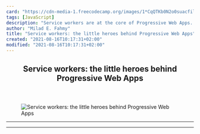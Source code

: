 ```yaml
---
card: "https://cdn-media-1.freecodecamp.org/images/1*CqQTKb0N2o0suacfiluO8w.jpeg"
tags: [JavaScript]
description: "Service workers are at the core of Progressive Web Apps. They"
author: "Milad E. Fahmy"
title: "Service workers: the little heroes behind Progressive Web Apps"
created: "2021-08-16T10:17:31+02:00"
modified: "2021-08-16T10:17:31+02:00"
---
```

<div class="site-wrapper">
<main id="site-main" class="site-main outer">
<div class="inner">
<article class="post-full post tag-javascript tag-web-development tag-tech tag-mobile-app-development tag-programming ">
<header class="post-full-header">
<h1 class="post-full-title">Service workers: the little heroes behind Progressive Web Apps</h1>
</header>
<figure class="post-full-image">
<picture>
<source media="(max-width: 700px)" sizes="1px" srcset="data:image/gif;base64,R0lGODlhAQABAIAAAAAAAP///yH5BAEAAAAALAAAAAABAAEAAAIBRAA7 1w">
<source media="(min-width: 701px)" sizes="(max-width: 800px) 400px,
(max-width: 1170px) 700px,
1400px" srcset="https://cdn-media-1.freecodecamp.org/images/1*CqQTKb0N2o0suacfiluO8w.jpeg 300w,
https://cdn-media-1.freecodecamp.org/images/1*CqQTKb0N2o0suacfiluO8w.jpeg 600w,
https://cdn-media-1.freecodecamp.org/images/1*CqQTKb0N2o0suacfiluO8w.jpeg 1000w,
https://cdn-media-1.freecodecamp.org/images/1*CqQTKb0N2o0suacfiluO8w.jpeg 2000w">
<img onerror="this.style.display='none'" src="https://cdn-media-1.freecodecamp.org/images/1*CqQTKb0N2o0suacfiluO8w.jpeg" alt="Service workers: the little heroes behind Progressive Web Apps">
</picture>
</figure>
<section class="post-full-content">
<div class="post-content">
</div>
<hr>
<hr>
</section>
</article>
</div>
</main>
</div>
<!-- Google Tag Manager (noscript) -->
<!-- End Google Tag Manager (noscript) -->
